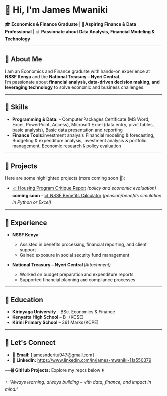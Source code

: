 # 👋 Hi, I'm James Mwaniki  

🎓 **Economics & Finance Graduate** | 💼 **Aspiring Finance & Data Professional** | 📊 **Passionate about Data Analysis, Financial Modeling & Technology**  

---

## 🔹 About Me  
I am an Economics and Finance graduate with hands-on experience at **NSSF Kenya** and the **National Treasury – Nyeri Central**.  
I’m passionate about **financial analysis, data-driven decision making, and leveraging technology** to solve economic and business challenges.  

---

## 🔹 Skills  
- **Programming & Data:** - Computer Packages Certificate (MS Word, Excel, PowerPoint, Access), Microsoft Excel (data entry, pivot tables, basic analysis), Basic data presentation and reporting 
- **Finance Tools**:investment analysis, Financial modeling & forecasting, Budgeting & expenditure analysis, Investment analysis & portfolio management, Economic research & policy evaluation  
---

## 🔹 Projects  
Here are some highlighted projects (more coming soon 🚀):  

- [📈 Housing Program Critique Report](https://github.com/MwanikiJames/Housing-Program-Critique) *(policy and economic evaluation)*   
**coming soon** - [📊 NSSF Benefits Calculator](#) *(pension/benefits simulation in Python or Excel)*  
---

## 🔹 Experience  
- **NSSF Kenya**  
  - Assisted in benefits processing, financial reporting, and client support  
  - Gained exposure in social security fund management  

- **National Treasury – Nyeri Central** *(Attachment)*  
  - Worked on budget preparation and expenditure reports  
  - Supported financial planning and compliance processes  

---

## 🔹 Education  
- **Kirinyaga University** – BSc. Economics & Finance  
- **Kenyatta High School** – B- (KCSE)  
- **Kirini Primary School** – 361 Marks (KCPE)  

---

## 🔹 Let's Connect  
- 📧 **Email:** [jamesnderitu947@gmail.com]  
- 🔗 **LinkedIn:** https://www.linkedin.com/in/james-mwaniki-11a550379 

---🖥️ **GitHub Projects:** Explore my repos below ⬇️ 


⭐️ *“Always learning, always building – with data, finance, and impact in mind.”*  
